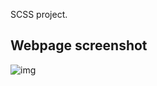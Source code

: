 SCSS project.

## Webpage screenshot

![img](https://github.com/emily6699/scss_courses/blob/master/pic/webpage.png)
